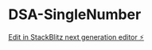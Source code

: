 # DSA-SingleNumber

[Edit in StackBlitz next generation editor ⚡️](https://stackblitz.com/~/github.com/TravisLau92/DSA-SingleNumber)